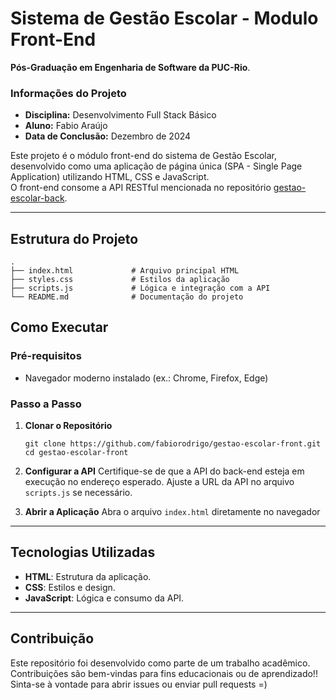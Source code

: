 # Sistema de Gestão Escolar - Modulo Front-End

**Pós-Graduação em Engenharia de Software da PUC-Rio**.

### **Informações do Projeto**
- **Disciplina:** Desenvolvimento Full Stack Básico
- **Aluno:** Fabio Araújo  
- **Data de Conclusão:** Dezembro de 2024  

Este projeto é o módulo front-end do sistema de Gestão Escolar, desenvolvido como uma aplicação de página única (SPA - Single Page Application) utilizando HTML, CSS e JavaScript.<br/>
O front-end consome a API RESTful mencionada no repositório [gestao-escolar-back](https://github.com/fabiorodrigo/full-stack-basico-API/tree/main).

---

## **Estrutura do Projeto**

```plaintext
.
├── index.html             # Arquivo principal HTML
├── styles.css             # Estilos da aplicação
├── scripts.js             # Lógica e integração com a API
└── README.md              # Documentação do projeto
```
## **Como Executar**

### **Pré-requisitos**
- Navegador moderno instalado (ex.: Chrome, Firefox, Edge)

### **Passo a Passo**

1. **Clonar o Repositório**
   ```
   git clone https://github.com/fabiorodrigo/gestao-escolar-front.git
   cd gestao-escolar-front
   ```

2. **Configurar a API**
   Certifique-se de que a API do back-end esteja em execução no endereço esperado. Ajuste a URL da API no arquivo `scripts.js` se necessário.

3. **Abrir a Aplicação**
   Abra o arquivo `index.html` diretamente no navegador

---

## **Tecnologias Utilizadas**

- **HTML**: Estrutura da aplicação.
- **CSS**: Estilos e design.
- **JavaScript**: Lógica e consumo da API.

---

## **Contribuição**
Este repositório foi desenvolvido como parte de um trabalho acadêmico.<br/> 
Contribuições são bem-vindas para fins educacionais ou de aprendizado!! <br/>
Sinta-se à vontade para abrir issues ou enviar pull requests =)
